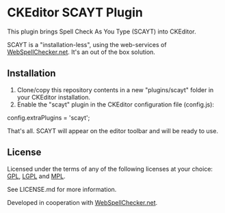 CKEditor SCAYT Plugin  
=====================  
  
This plugin brings Spell Check As You Type (SCAYT) into CKEditor.  
  
SCAYT is a "installation-less", using the web-services of [WebSpellChecker.net](http://www.webspellchecker.net/). It's an out of the box solution.  
  
Installation  
------------  
  
1. Clone/copy this repository contents in a new "plugins/scayt" folder in your CKEditor installation.  
2. Enable the "scayt" plugin in the CKEditor configuration file (config.js):  
  
config.extraPlugins = 'scayt';  
  
That's all. SCAYT will appear on the editor toolbar and will be ready to use.  
  
License  
-------  
  
Licensed under the terms of any of the following licenses at your choice: [GPL](http://www.gnu.org/licenses/gpl.html), [LGPL](http://www.gnu.org/licenses/lgpl.html) and [MPL](http://www.mozilla.org/MPL/MPL-1.1.html).  
  
See LICENSE.md for more information.  
  
Developed in cooperation with [WebSpellChecker.net](http://www.webspellchecker.net/).  
